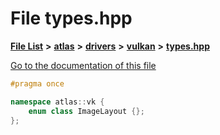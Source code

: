

# File types.hpp

[**File List**](files.md) **>** [**atlas**](dir_1e6ffef027cfcf7ded3287660b505c9f.md) **>** [**drivers**](dir_1605561db8076fbb4262fa758aa3edc0.md) **>** [**vulkan**](dir_d1501d70e56e021a40f9d93dd0e2ca19.md) **>** [**types.hpp**](drivers_2vulkan_2types_8hpp.md)

[Go to the documentation of this file](drivers_2vulkan_2types_8hpp.md)


```C++
#pragma once

namespace atlas::vk {
    enum class ImageLayout {};
};
```


